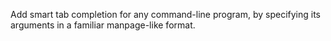 Add smart tab completion for any command-line program, by specifying its
arguments in a familiar manpage-like format.
